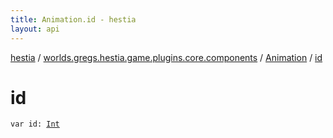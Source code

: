 ```yaml
---
title: Animation.id - hestia
layout: api
---
```


<div class='api-docs-breadcrumbs'><a href="../../index.html">hestia</a> / <a href="../index.html">worlds.gregs.hestia.game.plugins.core.components</a> / <a href="index.html">Animation</a> / <a href="./id.html">id</a></div>

# id

<div class="signature"><code><span class="keyword">var </span><span class="identifier">id</span><span class="symbol">: </span><a href="https://kotlinlang.org/api/latest/jvm/stdlib/kotlin/-int/index.html"><span class="identifier">Int</span></a></code></div>
